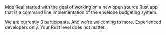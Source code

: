 Mob Real started with the goal of working on a new open source Rust app that is a command line implementation of the envelope budgeting system.

We are currently 3 participants. And we're welcoming to more.
Experienced developers only. Your Rust level does not matter.

